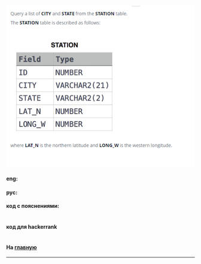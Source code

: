 <img src="./art/7.png" alt="solution" >

#### eng:



#### рус:



#### код с пояснениями:
```sql

```

#### код для hackerrank
```sql

```


#### На [главную](https://github.com/BEPb/hackerrank_sql#readme)

---